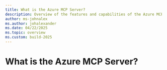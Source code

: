 ```yaml
---
title: What is the Azure MCP Server?
description: Overview of the features and capabilities of the Azure MCP Server that helps developers be more productive when building and deploying apps to Azure.
author: ms-johnalex
ms.author: johalexander
ms.date: 04/22/2025
ms.topic: overview 
ms.custom: build-2025
---
```


# What is the Azure MCP Server?
